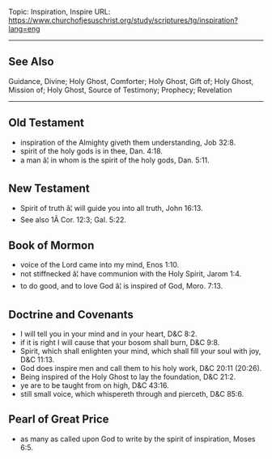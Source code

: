 Topic: Inspiration, Inspire
URL: https://www.churchofjesuschrist.org/study/scriptures/tg/inspiration?lang=eng

---

## See Also

Guidance, Divine; Holy Ghost, Comforter; Holy Ghost, Gift of; Holy Ghost, Mission of; Holy Ghost, Source of Testimony; Prophecy; Revelation

---

## Old Testament

- inspiration of the Almighty giveth them understanding, Job 32:8.
- spirit of the holy gods is in thee, Dan. 4:18.
- a man â¦ in whom is the spirit of the holy gods, Dan. 5:11.

## New Testament

- Spirit of truth â¦ will guide you into all truth, John 16:13.
- See also 1Â Cor. 12:3; Gal. 5:22.

## Book of Mormon

- voice of the Lord came into my mind, Enos 1:10.
- not stiffnecked â¦ have communion with the Holy Spirit, Jarom 1:4.
- to do good, and to love God â¦ is inspired of God, Moro. 7:13.

## Doctrine and Covenants

- I will tell you in your mind and in your heart, D&C 8:2.
- if it is right I will cause that your bosom shall burn, D&C 9:8.
- Spirit, which shall enlighten your mind, which shall fill your soul with joy, D&C 11:13.
- God does inspire men and call them to his holy work, D&C 20:11 (20:26).
- Being inspired of the Holy Ghost to lay the foundation, D&C 21:2.
- ye are to be taught from on high, D&C 43:16.
- still small voice, which whispereth through and pierceth, D&C 85:6.

## Pearl of Great Price

- as many as called upon God to write by the spirit of inspiration, Moses 6:5.

